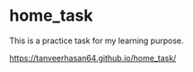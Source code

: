 # home_task
This is a practice task for my learning purpose.

https://tanveerhasan64.github.io/home_task/
